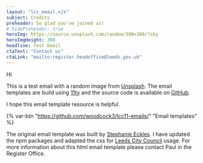 ```yaml
---
layout: "lcc_email.njk"
subject: Credits
preheader: So glad you've joined us!
# hidePreheader: true
heroImg: https://source.unsplash.com/random/300×300/?sky
heroImgHeight: 300
headline: Test Email
ctaText: "Contact us"
ctaLink: "mailto:register.headoffice@leeds.gov.uk"
---
```


Hi

This is a test email with a random image from [Unsplash](https://unsplash.com/). The email templates are build using [11ty](https://11ty.dev) and the source code is available on [GitHub](https://github.com/woodcock3/lcc11-emails).

I hope this email template resource is helpful.

{% var-btn "https://github.com/woodcock3/lcc11-emails/" "Email templates" %}

The original email template was built by [Stephanie Eckles](https://11ty.rocks/#email-generator). I have updated the npm packages and adapted the css for [Leeds City Council](https://www.leeds.gov.uk/) usage. For more information about this html email template please contact Paul in the Register Office.
